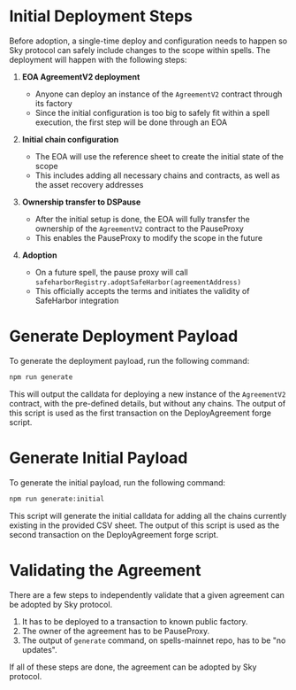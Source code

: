 # Initial Deployment Steps
Before adoption, a single-time deploy and configuration needs to happen so Sky protocol can safely include changes to the scope within spells. The deployment will happen with the following steps:

1. **EOA AgreementV2 deployment**

   - Anyone can deploy an instance of the `AgreementV2` contract through its factory
   - Since the initial configuration is too big to safely fit within a spell execution, the first step will be done through an EOA

2. **Initial chain configuration**

   - The EOA will use the reference sheet to create the initial state of the scope
   - This includes adding all necessary chains and contracts, as well as the asset recovery addresses

3. **Ownership transfer to DSPause**

   - After the initial setup is done, the EOA will fully transfer the ownership of the `AgreementV2` contract to the PauseProxy
   - This enables the PauseProxy to modify the scope in the future

4. **Adoption**
   - On a future spell, the pause proxy will call `safeharborRegistry.adoptSafeHarbor(agreementAddress)`
   - This officially accepts the terms and initiates the validity of SafeHarbor integration


# Generate Deployment Payload

To generate the deployment payload, run the following command:

```bash
npm run generate
```

This will output the calldata for deploying a new instance of the `AgreementV2` contract, with the pre-defined details, but without any chains. The output of this script is used as the first transaction on the DeployAgreement forge script.

# Generate Initial Payload

To generate the initial payload, run the following command:
```bash
npm run generate:initial
```
This script will generate the initial calldata for adding all the chains currently existing in the provided CSV sheet. The output of this script is used as the second transaction on the DeployAgreement forge script.


# Validating the Agreement

There are a few steps to independently validate that a given agreement can be adopted by Sky protocol.

1. It has to be deployed to a transaction to known public factory.
2. The owner of the agreement has to be PauseProxy.
3. The output of `generate` command, on spells-mainnet repo, has to be "no updates".

If all of these steps are done, the agreement can be adopted by Sky protocol.
